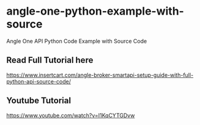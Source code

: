 # angle-one-python-example-with-source
Angle One API Python Code Example with Source Code


## Read Full Tutorial here 

https://www.insertcart.com/angle-broker-smartapi-setup-guide-with-full-python-api-source-code/


## Youtube Tutorial

https://www.youtube.com/watch?v=I1KqCYTGDvw
